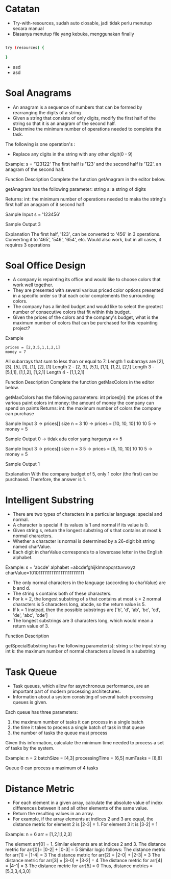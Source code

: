 # Catatan

- Try-with-resources, sudah auto closable, jadi tidak perlu menutup secara manual
- Biasanya menutup file yang kebuka, menggunakan finally
```bash

try (resources) {
  
} 

```
- asd
- asd

# Soal Anagrams

- An anagram is a sequence of numbers that can be formed by rearranging the digits of a string
- Given a string that consists of only digits, modify the first half of the string so that it is an anagram of the second half.
- Determine the minimum number of operations needed to complete the task. 

The following is one operation's :
- Replace any digits in the string with any other digit(0 - 9)

Example:
s = '123122'
The first half is '123' and the second half is '122'. an anagram of the second half.

Function Description
Complete the function getAnagram in the editor below.

getAnagram has the following parameter:
    string s: a string of digits

Returns:
    int: the minimum number of operations needed to maka the string's first half an anagram of it second half

Sample Input
s = '123456'

Sample Output
3

Explanation
The first half, '123', can be converted to '456' in 3 operations.
Converting it to '465', '546', '654', etc. Would also work, but in all cases, it requires 3 operations

# Soal Office Design

- A company is repainting its office and would like to choose colors that work well together.
- They are presented with several various priced color options presented in a specific order so that each color complements the surrounding colors.
- The company has a limited budget and would like to select the greatest number of consecutive colors that fit within this budget.
- Given the prices of the colors and the company's budget, what is the maximum number of colors that can be purchased for this repainting project?

Example
```
prices = [2,3,5,1,1,2,1]
money = 7
```
All subarrays that sum to less than or equal to 7:
Length 1 subarrays are [2], [3], [5], [1], [1], [2], [1]
Length 2 - [2, 3], [5,1], [1,1], [1,2], [2,1]
Length 3 - [5,1,1], [1,1,2], [1,2,1]
Length 4 - [1,1,2,1]

Function Description
Complete the function getMaxColors in the editor below.

getMaxColors has the following parameters:
    int prices[n]: the prices of the various paint colors
    int money: the amount of money the company can spend on paints
Returns:
    int: the maximum number of colors the company can purchase

Sample Input
3       -> prices[] size n = 3
10      -> prices = [10, 10, 10]
10
10
5       -> money = 5

Sample Output
0       -> tidak ada color yang harganya <= 5

Sample Input
3       -> prices[] size n = 3
5       -> prices = [5, 10, 10]
10
10
5       -> money = 5

Sample Output
1       

Explanation
With the company budget of 5, only 1 color (the first) can be purchased.
Therefore, the answer is 1.

# Intelligent Substring

- There are two types of characters in a particular language: special and normal.
- A character is special if its values is 1 and normal if its value is 0.
- Given string s, return the longest substring of s that contains at most k normal characters.
- Whether a character is normal is determined by a 26-digit bit string named charValue.
- Each digit in charValue corresponds to a lowercase letter in the English alphabet.

Example:
s = 'abcde'
alphabet =abcdefghijklmnopqrstuvwxyz
charValue=10101111111111111111111111111

- The only normal characters in the language (according to charValue) are b and d.
- The string s contains both of these characters.
- For k = 2, the longest substring of s that contains at most k = 2 normal characters is 5 characters long, abcde, so the return value is 5.
- If k = 1 instead, then the possible substrings are ['b', 'd', 'ab', 'bc', 'cd', 'de', 'abc', 'cde']
- The longest substrings are 3 characters long, which would mean a return value of 3.

Function Description

getSpecialSubstring has the following parameter(s):
string s: the input string
int k: the maximum number of normal characters allowed in a substring


# Task Queue

- Task queues, which allow for asynchronous performance, are an important part of modern processing architectures.
- Information about a system consisting of several batch processing queues is given.

Each queue has three parameters:
1. the maximum number of tasks it can process in a single batch
2. the time it takes to process a single batch of task in that queue
3. the number of tasks the queue must process

Given this information, calculate the minimum time needed to process a set of tasks by the system.

Example:
n = 2
batchSize = [4,3]
processingTime = [6,5]
numTasks = [8,8]

Queue 0 can process a maximum of 4 tasks

# Distance Metric

- For each element in a given array, calculate the absolute value of index differences between it and all other elements of the same value.
- Return the resulting values in an array.
- For example, if the array elements at indices 2 and 3 are equal, the distance metric for element 2 is |2-3| = 1. For element 3 it is |3-2| = 1

Example:
n = 6
arr = [1,2,1,1,2,3]

The element arr[0] = 1. Similar elements are at indices 2 and 3.
The distance metric for arr[0]= |0-2| + |0-3| = 5
Similar logic follows:
The distance metric for arr[1] = |1-4| = 3
The distance metric for arr[2] = |2-0| + |2-3| = 3
The distance metric for arr[3] = |3-0| + |3-2| = 4
The distance metric for arr[4] = |4-1| = 3
The distance metric for arr[5] = 0
Thus, distance metrics = [5,3,3,4,3,0]

